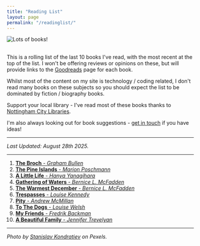```yaml
---
title: "Reading List"
layout: page
permalink: "/readinglist/"
---
```

<div class="container">
    <div class="row">
        <div class="col-md-12">
            <img src="{{site.baseurl}}/assets/images/readinglistbanner.jpg" class="img-fluid" alt="Lots of books!">
        </div>
    </div>
    <div class="row">
        <div class="col-md-12">
            <br/>
            <p>This is a rolling list of the last 10 books I've read, with the most recent at the top of the list.  I won't be offering reviews or opinions on these, but will provide links to the <a href="https://www.goodreads.com/" target="_blank">Goodreads</a> page for each book.</p>
            <p>Whilst most of the content on my site is technology / coding related, I don't read many books on these subjects so you should expect the list to be dominated by fiction / biography books.</p>
            <p>Support your local library - I've read most of these books thanks to <a href="https://www.nottinghamcitylibraries.co.uk/" target="_blank">Nottingham City Libraries</a>.</p>
            <p>I'm also always looking out for book suggestions - <a href="/contact">get in touch</a> if you have ideas!</p>
            <hr/>
            <p><i>Last Updated: August 28th 2025.</i></p>
            <hr/>
            <ol>
                <li><a href="https://www.goodreads.com/book/show/57566620-the-broch" target="_blank"><b>The Broch</b> - <i>Graham Bullen</i></a></li> 
                <li><a href="https://www.goodreads.com/book/show/43406797-the-pine-islands" target="_blank"><b>The Pine Islands</b> - <i>Marion Poschmann</i></a></li>  
                <li><a href="https://www.goodreads.com/book/show/22822858-a-little-life" target="_blank"><b>A Little Life</b> - <i>Hanya Yanagihara</i></a></li>   
                <li><a href="https://www.goodreads.com/book/show/11225026-gathering-of-waters" target="_blank"><b>Gathering of Waters</b> - <i>Bernice L. McFadden</i></a></li>   
                <li><a href="https://www.goodreads.com/book/show/495358.The_Warmest_December" target="_blank"><b>The Warmest December</b> - <i>Bernice L. McFadden</i></a></li>   
                <li><a href="https://www.goodreads.com/book/show/60417483-trespasses" target="_blank"><b>Trespasses</b> - <i>Louise Kennedy</i></a></li>  
                <li><a href="https://www.goodreads.com/book/show/126033230-pity" target="_blank"><b>Pity</b> - <i>Andrew McMillan</i></a></li>  
                <li><a href="https://www.goodreads.com/en/book/show/181386271-to-the-dogs" target="_blank"><b>To The Dogs</b> - <i>Louise Welsh</i></a></li> 
                <li><a href="https://www.goodreads.com/book/show/217163697-my-friends" target="_blank"><b>My Friends</b> - <i>Fredrik Backman</i></a></li> 
                <li><a href="https://www.goodreads.com/book/show/219520685-a-beautiful-family" target="_blank"><b>A Beautiful Family</b> - <i>Jennifer Trevelyan</i></a></li> 
            </ol>
            <hr/>
            <p><i>Photo by <a href="https://www.pexels.com/photo/books-on-wooden-shelves-inside-library-2908984/" target="_blank">Stanislav Kondratiev</a> on Pexels.</i></p>
         </div>
   </div>
</div>
